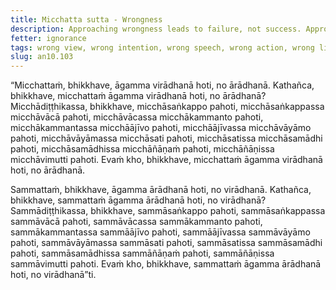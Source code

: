 ```yaml
---
title: Micchatta sutta - Wrongness
description: Approaching wrongness leads to failure, not success. Approaching rightness leads to success, not failure.
fetter: ignorance
tags: wrong view, wrong intention, wrong speech, wrong action, wrong livelihood, wrong effort, wrong mindfulness, wrong collectedness, wrong wisdom, false liberation, right view, right intention, right speech, right action, right livelihood, right effort, right mindfulness, right collectedness, right wisdom, true liberation, an, an10
slug: an10.103
---
```


“Micchattaṁ, bhikkhave, āgamma virādhanā hoti, no ārādhanā. Kathañca, bhikkhave, micchattaṁ āgamma virādhanā hoti, no ārādhanā? Micchādiṭṭhikassa, bhikkhave, micchāsaṅkappo pahoti, micchāsaṅkappassa micchāvācā pahoti, micchāvācassa micchākammanto pahoti, micchākammantassa micchāājīvo pahoti, micchāājīvassa micchāvāyāmo pahoti, micchāvāyāmassa micchāsati pahoti, micchāsatissa micchāsamādhi pahoti, micchāsamādhissa micchāñāṇaṁ pahoti, micchāñāṇissa micchāvimutti pahoti. Evaṁ kho, bhikkhave, micchattaṁ āgamma virādhanā hoti, no ārādhanā.

Sammattaṁ, bhikkhave, āgamma ārādhanā hoti, no virādhanā. Kathañca, bhikkhave, sammattaṁ āgamma ārādhanā hoti, no virādhanā? Sammādiṭṭhikassa, bhikkhave, sammāsaṅkappo pahoti, sammāsaṅkappassa sammāvācā pahoti, sammāvācassa sammākammanto pahoti, sammākammantassa sammāājīvo pahoti, sammāājīvassa sammāvāyāmo pahoti, sammāvāyāmassa sammāsati pahoti, sammāsatissa sammāsamādhi pahoti, sammāsamādhissa sammāñāṇaṁ pahoti, sammāñāṇissa sammāvimutti pahoti. Evaṁ kho, bhikkhave, sammattaṁ āgamma ārādhanā hoti, no virādhanā”ti.

